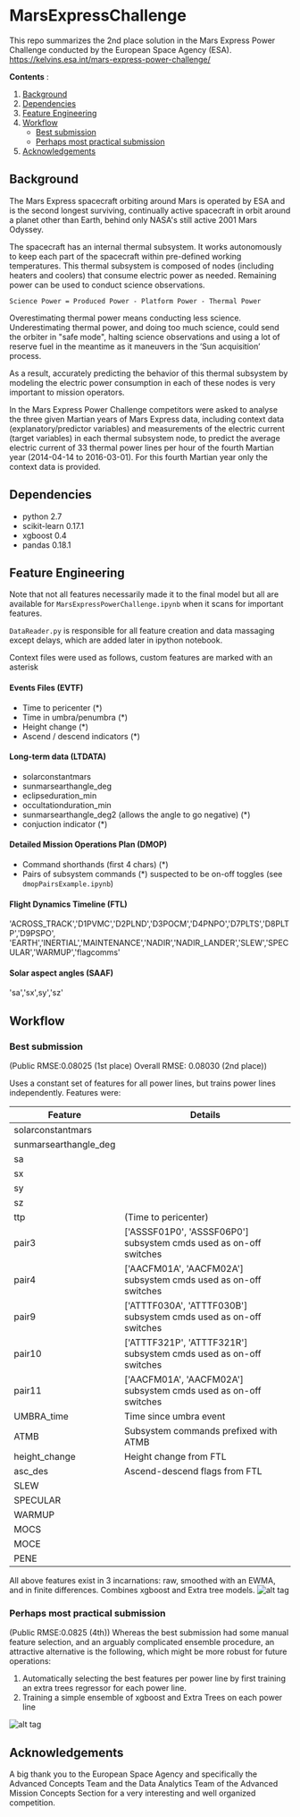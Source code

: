 # MarsExpressChallenge
This repo summarizes the 2nd place solution in the Mars Express Power Challenge conducted by the European Space Agency (ESA). https://kelvins.esa.int/mars-express-power-challenge/


**Contents** :

1. [Background](#background)
2. [Dependencies](#dependencies)
3. [Feature Engineering](#feature-engineering)
4. [Workflow](#workflow)
    - [Best submission](#best-submission)
    - [Perhaps most practical submission](#perhaps-most-practical-submission)
5. [Acknowledgements](#acknowledgements)

## Background
The Mars Express spacecraft orbiting around Mars is operated by ESA and is the second longest surviving, continually active spacecraft in orbit around a planet other than Earth, behind only NASA's still active 2001 Mars Odyssey.

The spacecraft has an internal thermal subsystem. It works autonomously to keep each part of the spacecraft within pre-defined working temperatures. This thermal subsystem is composed of nodes (including heaters and coolers) that consume electric power as needed.  Remaining power can be used to conduct science observations. 

`Science Power = Produced Power - Platform Power - Thermal Power`

Overestimating thermal power means conducting less science. Underestimating thermal power, and doing too much science, could send the orbiter in "safe mode", halting science observations and using a lot of reserve fuel in the meantime as it maneuvers in the ‘Sun acquisition’ process. 

As a result, accurately predicting the behavior of this thermal subsystem by modeling the electric power consumption in each of these nodes is very important to mission operators. 

In the Mars Express Power Challenge competitors were asked to analyse the three given Martian years of Mars Express data, including context data (explanatory/predictor variables) and measurements of the electric current (target variables) in each thermal subsystem node, to predict the average electric current of 33 thermal power lines per hour of the fourth Martian year (2014-04-14 to 2016-03-01). For this fourth Martian year only the context data is provided. 

## Dependencies
- python 2.7
- scikit-learn 0.17.1
- xgboost 0.4
- pandas 0.18.1


## Feature Engineering
Note that not all features necessarily made it to the final model but all are available for `MarsExpressPowerChallenge.ipynb` when it  scans for important features.

`DataReader.py` is responsible for all feature creation and data massaging except delays, which are added later in ipython notebook.

Context files were used as follows, custom features are marked with an asterisk
#### Events Files (EVTF)
- Time to pericenter (\*)
- Time in umbra/penumbra (\*)
- Height change (\*)
- Ascend / descend indicators (\*)

#### Long-term data (LTDATA)
- solarconstantmars
- sunmarsearthangle_deg
- eclipseduration_min
- occultationduration_min
- sunmarsearthangle_deg2 (allows the angle to go negative) (\*)
- conjuction indicator (\*)

#### Detailed Mission Operations Plan (DMOP)
- Command shorthands (first 4 chars) (\*)
- Pairs of subsystem commands (\*) suspected to be on-off toggles (see `dmopPairsExample.ipynb`)

#### Flight Dynamics Timeline (FTL)
'ACROSS_TRACK','D1PVMC','D2PLND','D3POCM','D4PNPO','D7PLTS','D8PLTP','D9PSPO',
'EARTH','INERTIAL','MAINTENANCE','NADIR','NADIR_LANDER','SLEW','SPECULAR','WARMUP','flagcomms'

#### Solar aspect angles (SAAF)
'sa','sx',sy','sz'

## Workflow
### Best submission 
(Public RMSE:0.08025 (1st place) Overall RMSE: 0.08030 (2nd place))

Uses a constant set of features for all power lines, but trains power lines independently.
Features were:

| Feature               | Details                                             |
|-----------------------|-----------------------------------------------------|
| solarconstantmars     |                                                     |
| sunmarsearthangle_deg |                                                     |
| sa                    |                                                     |
| sx                    |                                                     |
| sy                    |                                                     |
| sz                    |                                                     |
| ttp                   | (Time to pericenter)                                |
| pair3                 | ['ASSSF01P0', 'ASSSF06P0'] subsystem cmds used as on-off switches  |
| pair4                 | ['AACFM01A', 'AACFM02A'] subsystem cmds used as on-off switches    |
| pair9                 | ['ATTTF030A', 'ATTTF030B'] subsystem cmds used as on-off switches  |
| pair10                |  ['ATTTF321P', 'ATTTF321R'] subsystem cmds used as on-off switches |
| pair11                | ['AACFM01A', 'AACFM02A'] subsystem cmds used as on-off switches    |
| UMBRA_time            | Time since umbra event                              |
| ATMB                  | Subsystem commands prefixed with ATMB               |
| height_change         | Height change from FTL                              |
| asc_des               | Ascend-descend flags from FTL                       |
| SLEW                  |                                                     |
| SPECULAR              |                                                     |
| WARMUP                |                                                     |
| MOCS                  |                                                     |
| MOCE                  |                                                     |
| PENE                  |                                                     |

All above features exist in 3 incarnations: raw, smoothed with an EWMA, and in finite differences.
Combines xgboost and Extra tree models.
![alt tag](https://raw.githubusercontent.com/stephanos-stephani/MarsExpressChallenge/master/pngs/best_submission_flow.png)

### Perhaps most practical submission  
(Public RMSE:0.0825 (4th))
Whereas the best submission had some manual feature selection, and an arguably complicated ensemble procedure, an attractive alternative is the following, which might be more robust for future operations: 

1. Automatically selecting the best features per power line by first training an extra trees regressor for each power line.
2. Training a simple ensemble of xgboost and Extra Trees on each power line

![alt tag](https://raw.githubusercontent.com/stephanos-stephani/MarsExpressChallenge/master/pngs/flexible_model.png)


## Acknowledgements
A big thank you to the European Space Agency and specifically the Advanced Concepts Team and the Data Analytics Team of the Advanced Mission Concepts Section for a very interesting and well organized competition.

